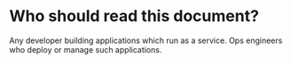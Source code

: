 # Who should read this document?

Any developer building applications which run as a service. Ops engineers who deploy or manage such applications.

